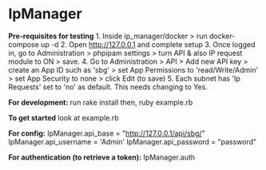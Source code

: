 # IpManager

**Pre-requisites for testing**
    1. Inside ip_manager/docker > run docker-compose up -d
    2. Open http://127.0.0.1 and complete setup
    3. Once logged in, go to Administration > phpipam settings > turn API & also IP request module to ON > save.
    4. Go to Administration > API > Add new API key > create an App ID such as 'sbg' > set App Permissions to 'read/Write/Admin' > 
    set App Security to none > click Edit (to save)
    5. Each subnet has 'Ip Requests' set to 'no' as default. This needs changing to Yes.

**For development:**
    run rake install
    then,
    ruby example.rb

**To get started**
    look at example.rb

**For config:**
    IpManager.api_base = "http://127.0.0.1/api/sbg/"
    IpManager.api_username = 'Admin'
    IpManager.api_password = "password"

**For authentication (to retrieve a token):**
    IpManager.auth
